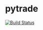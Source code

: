 # pytrade

[![Build Status](https://travis-ci.org/simongarisch/pytrade.svg?branch=master)](https://travis-ci.org/simongarisch/pytrade)
